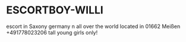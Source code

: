 # ESCORTBOY-WILLI
escort in Saxony germany n all over the world located in 01662 Meißen +491778023206 tall young girls only!
